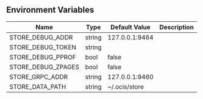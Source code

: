 ## Environment Variables

| Name | Type | Default Value | Description |
|------|------|---------------|-------------|
| STORE_DEBUG_ADDR | string | 127.0.0.1:9464 | |
| STORE_DEBUG_TOKEN | string |  | |
| STORE_DEBUG_PPROF | bool | false | |
| STORE_DEBUG_ZPAGES | bool | false | |
| STORE_GRPC_ADDR | string | 127.0.0.1:9460 | |
| STORE_DATA_PATH | string | ~/.ocis/store | |